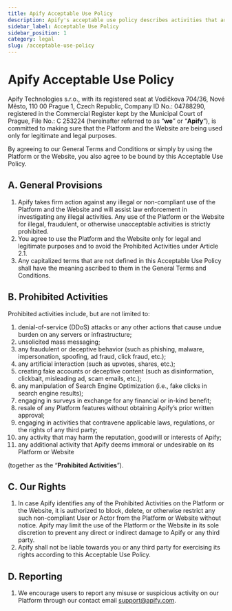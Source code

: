 ```yaml
---
title: Apify Acceptable Use Policy
description: Apify's acceptable use policy describes activities that are prohibited on the Apify platform and on our websites.
sidebar_label: Acceptable Use Policy
sidebar_position: 1
category: legal
slug: /acceptable-use-policy
---
```


# Apify Acceptable Use Policy

Apify Technologies s.r.o., with its registered seat at Vodičkova 704/36, Nové Město, 110 00 Prague 1, Czech Republic, Company ID No.: 04788290, registered in the Commercial Register kept by the Municipal Court of Prague, File No.: C 253224 (hereinafter referred to as “**we**” or “**Apify**”), is committed to making sure that the Platform and the Website are being used only for legitimate and legal purposes.

By agreeing to our General Terms and Conditions or simply by using the Platform or the Website, you also agree to be bound by this Acceptable Use Policy.

## A. General Provisions

1. Apify takes firm action against any illegal or non-compliant use of the Platform and the Website and will assist law enforcement in investigating any illegal activities. Any use of the Platform or the Website for illegal, fraudulent, or otherwise unacceptable activities is strictly prohibited.
2. You agree to use the Platform and the Website only for legal and legitimate purposes and to avoid the Prohibited Activities under Article 2.1.
3. Any capitalized terms that are not defined in this Acceptable Use Policy shall have the meaning ascribed to them in the General Terms and Conditions.

## B. Prohibited Activities

Prohibited activities include, but are not limited to:

1. denial-of-service (DDoS) attacks or any other actions that cause undue burden on any servers or infrastructure;
2. unsolicited mass messaging;
3. any fraudulent or deceptive behavior (such as phishing, malware, impersonation, spoofing, ad fraud, click fraud, etc.);
4. any artificial interaction (such as upvotes, shares, etc.);
5. creating fake accounts or deceptive content (such as disinformation, clickbait, misleading ad, scam emails, etc.);
6. any manipulation of Search Engine Optimization (i.e., fake clicks in search engine results);
7. engaging in surveys in exchange for any financial or in-kind benefit;
8. resale of any Platform features without obtaining Apify’s prior written approval;
9. engaging in activities that contravene applicable laws, regulations, or the rights of any third party;
10. any activity that may harm the reputation, goodwill or interests of Apify;
11. any additional activity that Apify deems immoral or undesirable on its Platform or Website

(together as the “**Prohibited Activities**”).

## C. Our Rights

1. In case Apify identifies any of the Prohibited Activities on the Platform or the Website, it is authorized to block, delete, or otherwise restrict any such non-compliant User or Actor from the Platform or Website without notice. Apify may limit the use of the Platform or the Website in its sole discretion to prevent any direct or indirect damage to Apify or any third party.
2. Apify shall not be liable towards you or any third party for exercising its rights according to this Acceptable Use Policy.

## D. Reporting

1. We encourage users to report any misuse or suspicious activity on our Platform through our contact email [support@apify.com](mailto:hello@apify.com).
